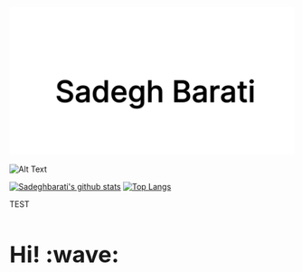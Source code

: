 [![sadegh barati](https://github.com/sadeghbarati/sadeghbarati/raw/master/assets/sadegh.svg?v=1.123)](https://sadeghbarati.ir)

![Alt Text](https://c.tenor.com/Bw9HvOBaSywAAAAC/ricardo-milos.gif)

[![Sadeghbarati's github stats](https://github-readme-stats.vercel.app/api?username=sadeghbarati&show_icons=true&hide=stars&count_private=true)](https://github.com/anuraghazra/github-readme-stats)
[![Top Langs](https://github-readme-stats.vercel.app/api/top-langs/?username=sadeghbarati&layout=compact)](https://github.com/anuraghazra/github-readme-stats)


<!-- ![](https://komarev.com/ghpvc/?username=sadeghbarati&color=brightgreen) -->

<span class="test readMe" id="test">TEST</span>

<h1 class="test readMe" id="readMe" style="border-bottom: 0 !important; font-size: 2.5rem !important"> Hi! :wave: </h1>



